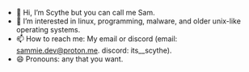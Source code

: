 - 👋 Hi, I’m Scythe but you can call me Sam.
- 👀 I’m interested in linux, programming, malware, and older unix-like operating systems.
- 📫 How to reach me: My email or discord (email: sammie.dev@proton.me. discord: its__scythe).
- 😄 Pronouns: any that you want.

<!---
Scythecode/Scythecode is a ✨ special ✨ repository because its `README.md` (this file) appears on your GitHub profile.
You can click the Preview link to take a look at your changes.
--->
